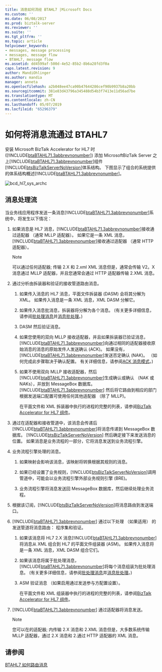 ```yaml
---
title: 消息如何流经 BTAHL7 |Microsoft Docs
ms.custom: ''
ms.date: 06/08/2017
ms.prod: biztalk-server
ms.reviewer: ''
ms.suite: ''
ms.tgt_pltfrm: ''
ms.topic: article
helpviewer_keywords:
- messages, message processing
- messages, message flow
- BTAHL7, message flow
ms.assetid: dd4599af-500d-4e52-85b2-8b6a28fd3f0a
caps.latest.revision: 9
author: MandiOhlinger
ms.author: mandia
manager: anneta
ms.openlocfilehash: a2b048ee47ca90b47644286cef90b9937b8a20bb
ms.sourcegitcommit: 381e83d43796a345488d54b3f7413e11d56ad7be
ms.translationtype: MT
ms.contentlocale: zh-CN
ms.lasthandoff: 05/07/2019
ms.locfileid: "65296379"
---
```

# <a name="how-messages-flow-through-btahl7"></a>如何将消息流通过 BTAHL7
安装 Microsoft BizTalk Accelerator for HL7 时 ([!INCLUDE[btaBTAHL71.3abbrevnonumber](../../includes/btabtahl71-3abbrevnonumber-md.md)]) 添加 MicrosoftBizTalk Server 之上[!INCLUDE[btaBTAHL71.3abbrevnonumber](../../includes/btabtahl71-3abbrevnonumber-md.md)]组件[!INCLUDE[btsBizTalkServerNoVersion](../../includes/btsbiztalkservernoversion-md.md)]体系结构。 下图显示了组合的系统提供的体系结构概述[!INCLUDE[btaBTAHL71.3abbrevnonumber](../../includes/btabtahl71-3abbrevnonumber-md.md)]。  
  
 ![](../../adapters-and-accelerators/accelerator-hl7/media/bcd-hl7-sys-archc.gif "bcd_hl7_sys_archc")  
  
## <a name="message-processing-flow"></a>消息处理流  
 当业务线应用程序发送一条消息[!INCLUDE[btaBTAHL71.3abbrevnonumber](../../includes/btabtahl71-3abbrevnonumber-md.md)]系统中，将发生以下情况：  
  
1. 如果消息是 HL7 消息，[!INCLUDE[btaBTAHL71.3abbrevnonumber](../../includes/btabtahl71-3abbrevnonumber-md.md)]接收通过适配器 （通常 MLLP 适配器）。 如果它是一条 XML 消息，[!INCLUDE[btaBTAHL71.3abbrevnonumber](../../includes/btabtahl71-3abbrevnonumber-md.md)]接收通过适配器 （通常 HTTP 适配器）。  
  
   > [!NOTE]
   >  可以通过任何适配器; 传输 2.X 和 2.xml XML 消息但是，通常会传输 V2。X 消息通过 MLLP 适配器，并且您通常会通过 HTTP 适配器传输 2.XML 消息。  
  
2. 通过分析由拆装器和验证的接收管道路由消息。  
  
   1. 如果传入消息的 HL7 消息，平面文件拆装器 (DASM) 会将其分解为 XML。 如果传入消息是一条 XML 消息，XML DASM 分解它。  
  
   2. 如果传入消息批消息，拆装器将分解为各个消息。 (有关更多详细信息，请参阅[批处理消息](../../adapters-and-accelerators/accelerator-hl7/batch-message-processing.md)并[消息批处理](../../adapters-and-accelerators/accelerator-hl7/message-batching.md)。)  
  
   3. DASM 然后验证消息。  
  
   4. 如果您使用的双向 MLLP 接收适配器，并且如果拆装器已验证消息，[!INCLUDE[btaBTAHL71.3abbrevnonumber](../../includes/btabtahl71-3abbrevnonumber-md.md)]向通过相同的适配器接收原始消息的消息的原始发件人发送确认 (ACK)。 如果没有，[!INCLUDE[btaBTAHL71.3abbrevnonumber](../../includes/btabtahl71-3abbrevnonumber-md.md)]发送否定确认 (NAK)。 （如何完成此步骤取决于确认配置。 有关详细信息，请参阅[ACK 消息模式](../../adapters-and-accelerators/accelerator-hl7/ack-message-modes.md)。)  
  
   5. 如果不使用双向 MLLP 接收适配器，然后[!INCLUDE[btaBTAHL71.3abbrevnonumber](../../includes/btabtahl71-3abbrevnonumber-md.md)]生成确认或确认 （NAK 或 NAKs），并放到 MessageBox 数据库。 [!INCLUDE[btaBTAHL71.3abbrevnonumber](../../includes/btabtahl71-3abbrevnonumber-md.md)] 然后将它路由到相应的部门根据发送端口配置可使用任何其他适配器 （除了 MLLP)。  
  
      在平面文件和 XML 拆装器中执行的进程的完整的列表，请参阅[BizTalk Accelerator for HL7 组件](../../adapters-and-accelerators/accelerator-hl7/biztalk-accelerator-for-hl7-components.md)。  
  
3. 通过在适配器和接收管道中，该消息会传递后[!INCLUDE[btaBTAHL71.3abbrevnonumber](../../includes/btabtahl71-3abbrevnonumber-md.md)]将消息传递到 MessageBox 数据库。 [!INCLUDE[btsBizTalkServerNoVersion](../../includes/btsbiztalkservernoversion-md.md)] 然后确定接下来发送消息的位置。 如果消息是业务流程的一部分，它将消息发送到业务流程引擎。  
  
4. 业务流程引擎处理的消息。  
  
   1. 如果映射会影响该消息，该映射将转换根据其规则的消息。  
  
   2. 如果已经设置了业务规则，[!INCLUDE[btsBizTalkServerNoVersion](../../includes/btsbiztalkservernoversion-md.md)]调用管道中，可能会以业务流程引擎外部业务规则引擎 (BRE)。  
  
   3. 业务流程引擎将消息发送回 MessageBox 数据库，然后继续处理业务流程。  
  
5. 根据该订阅，[!INCLUDE[btsBizTalkServerNoVersion](../../includes/btsbiztalkservernoversion-md.md)]将消息路由到发送端口。  
  
6. [!INCLUDE[btaBTAHL71.3abbrevnonumber](../../includes/btabtahl71-3abbrevnonumber-md.md)] 通过以下处理 （如果适用） 的发送管道将消息路由： 程序集和验证。  
  
   1. 如果该消息将 HL7 2.X 消息[!INCLUDE[btaBTAHL71.3abbrevnonumber](../../includes/btabtahl71-3abbrevnonumber-md.md)]将消息从 XML 组合到 HL7 的平面文件组装器 (ASM)。 如果传入消息将是一条 XML 消息，XML DASM 组合它们。  
  
   2. 如果该消息将属于批处理消息，[!INCLUDE[btaBTAHL71.3abbrevnonumber](../../includes/btabtahl71-3abbrevnonumber-md.md)]将每个消息组装为批处理消息。 (有关更多详细信息，请参阅[批处理消息](../../adapters-and-accelerators/accelerator-hl7/batch-message-processing.md)并[消息批处理](../../adapters-and-accelerators/accelerator-hl7/message-batching.md)。)  
  
   3. ASM 验证消息 （如果启用通过发送参与方配置设置）。  
  
      在平面文件和 XML 组装器中执行的进程的完整的列表，请参阅[BizTalk Accelerator for HL7 组件](../../adapters-and-accelerators/accelerator-hl7/biztalk-accelerator-for-hl7-components.md)。  
  
7. [!INCLUDE[btaBTAHL71.3abbrevnonumber](../../includes/btabtahl71-3abbrevnonumber-md.md)] 通过适配器将消息发送。  
  
   > [!NOTE]
   >  您可以在的适配器; 内传输 2.X 消息和 2.XML 消息但是，大多数系统传输 MLLP 适配器，通过 2.X 消息和 2.通过 HTTP 适配器的 XML 消息。  
  
## <a name="see-also"></a>请参阅  
 [BTAHL7 如何路由消息](../../adapters-and-accelerators/accelerator-hl7/how-btahl7-routes-messages.md)